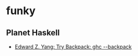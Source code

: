 # funky

## Planet Haskell
- [Edward Z. Yang: Try Backpack: ghc --backpack](http://feedproxy.google.com/~r/ezyang/~3/pMxWUeTWT3Q/)


